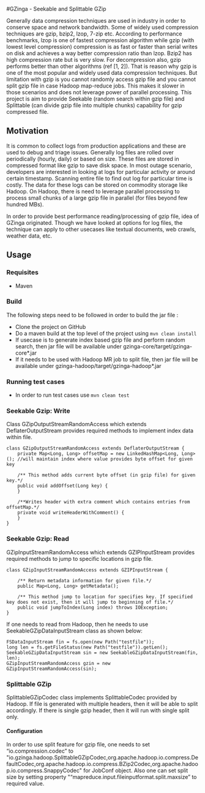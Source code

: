 #GZinga - Seekable and Splittable GZip 

Generally data compression techniques are used in industry in order to conserve space and network bandwidth. Some of widely used compression techniques are  gzip, bzip2, lzop, 7-zip etc. According to performance benchmarks, lzop is one of fastest compression algorithm while gzip (with lowest level compression) compression is as fast or faster than serial writes on disk and achieves a way better compression ratio than lzop. Bzip2 has high compression rate but is very slow. For decompression also, gzip performs better than other algorithms (ref [1, 2]). That is reason why gzip is one of the most popular and widely used data compression techniques. But limitation with gzip is you cannot randomly access gzip file and you cannot split gzip file in case Hadoop map-reduce jobs. This makes it slower in those scenarios and does not leverage power of parallel processing. This project is aim to provide Seekable (random search within gzip file) and Splittable (can divide gzip file into multiple chunks) capability for gzip compressed file.

## Motivation
It is common to collect logs from production applications and these are used to debug and triage issues. Generally log files are rolled over periodically (hourly, daily) or based on size.  These files are stored in compressed format like gzip to save disk space. In most outage scenario, developers are interested in looking at logs for particular activity or around certain timestamp. Scanning entire file to find out log for particular time is costly. The data for these logs can be stored on commodity storage like Hadoop. On Hadoop, there is need to leverage parallel processing to process small chunks of a large gzip file in parallel (for files beyond few hundred MBs). 

In order to provide best performance reading/processing of gzip file, idea of GZinga originated. Though we have looked at options for log files, the technique can apply to other usecases like textual documents, web crawls, weather data, etc.    

## Usage

### Requisites
 * Maven 

### Build
The following steps need to be followed in order to build the jar file :
 * Clone the project on GitHub
 * Do a maven build at the top level of the project using `mvn clean install`
 * If usecase is to generate index based gzip file and perform random search, then jar file will be available under gzinga-core/target/gzinga-core*.jar
 * If it needs to be used with Hadoop MR job to split file, then jar file will be available under gzinga-hadoop/target/gzinga-hadoop*.jar

### Running test cases
 * In order to run test cases use `mvn clean test`

### Seekable Gzip: Write
Class GZipOutputStreamRandomAccess which extends DeflaterOutputStream provides required methods to implement index data within file.

    class GZipOutputStreamRandomAccess extends DeflaterOutputStream {
        private Map<Long, Long> offsetMap = new LinkedHashMap<Long, Long>(); //will maintain index where value provides byte offset for given key
     
        /** This method adds current byte offset (in gzip file) for given key.*/
        public void addOffset(Long key) {
        }
 
        /**Writes header with extra comment which contains entries from offsetMap.*/
        private void writeHeaderWithComment() {
        }
    }

### Seekable Gzip: Read
GZipInputStreamRandomAccess which extends GZIPInputStream provides required methods to jump to specific locations in gzip file.

    class GZipInputStreamRandomAccess extends GZIPInputStream {

        /** Return metadata information for given file.*/   
        public Map<Long, Long> getMetadata(); 
	
        /** This method jump to location for specifies key. If specified key does not exist, then it will jump to beginning of file.*/
        public void jumpToIndex(Long index) throws IOException;
    }

If one needs to read from Hadoop, then he needs to use SeekableGZipDataInputStream class as shown below:

    FSDataInputStream fin = fs.open(new Path("testfile"));
    long len = fs.getFileStatus(new Path("testfile")).getLen();
    SeekableGZipDataInputStream sin = new SeekableGZipDataInputStream(fin, len);
    GZipInputStreamRandomAccess gzin = new GZipInputStreamRandomAccess(sin); 

### Splittable GZip
SplittableGZipCodec class implements SplittableCodec provided by Hadoop. If file is generated with multiple headers, then it will be able to split accordingly. If there is single gzip header, then it will run with single split only.

#### Configuration
 In order to use split feature for gzip file, one needs to set “io.compression.codec” to "io.gzinga.hadoop.SplittableGZipCodec,org.apache.hadoop.io.compress.DefaultCodec,org.apache.hadoop.io.compress.BZip2Codec,org.apache.hadoop.io.compress.SnappyCodec" for JobConf object.
 Also one can set split size by setting property "“mapreduce.input.fileinputformat.split.maxsize” to required value.
 

